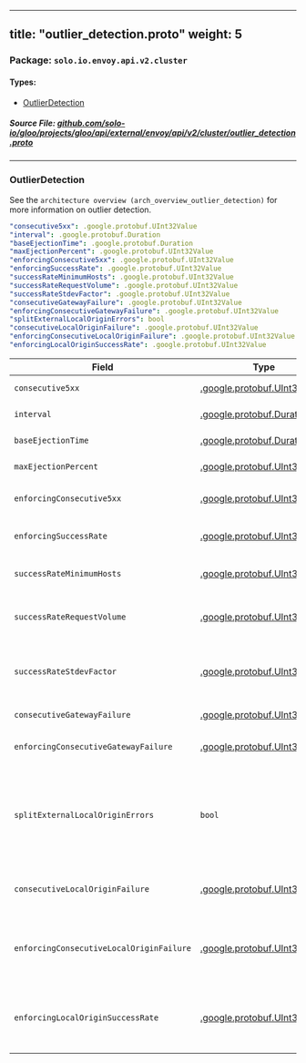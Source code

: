 
---
title: "outlier_detection.proto"
weight: 5
---

<!-- Code generated by solo-kit. DO NOT EDIT. -->


### Package: `solo.io.envoy.api.v2.cluster` 
#### Types:


- [OutlierDetection](#outlierdetection)
  



##### Source File: [github.com/solo-io/gloo/projects/gloo/api/external/envoy/api/v2/cluster/outlier_detection.proto](https://github.com/solo-io/gloo/blob/master/projects/gloo/api/external/envoy/api/v2/cluster/outlier_detection.proto)





---
### OutlierDetection

 
See the `architecture overview (arch_overview_outlier_detection)` for
more information on outlier detection.

```yaml
"consecutive5xx": .google.protobuf.UInt32Value
"interval": .google.protobuf.Duration
"baseEjectionTime": .google.protobuf.Duration
"maxEjectionPercent": .google.protobuf.UInt32Value
"enforcingConsecutive5xx": .google.protobuf.UInt32Value
"enforcingSuccessRate": .google.protobuf.UInt32Value
"successRateMinimumHosts": .google.protobuf.UInt32Value
"successRateRequestVolume": .google.protobuf.UInt32Value
"successRateStdevFactor": .google.protobuf.UInt32Value
"consecutiveGatewayFailure": .google.protobuf.UInt32Value
"enforcingConsecutiveGatewayFailure": .google.protobuf.UInt32Value
"splitExternalLocalOriginErrors": bool
"consecutiveLocalOriginFailure": .google.protobuf.UInt32Value
"enforcingConsecutiveLocalOriginFailure": .google.protobuf.UInt32Value
"enforcingLocalOriginSuccessRate": .google.protobuf.UInt32Value

```

| Field | Type | Description |
| ----- | ---- | ----------- | 
| `consecutive5xx` | [.google.protobuf.UInt32Value](https://developers.google.com/protocol-buffers/docs/reference/csharp/class/google/protobuf/well-known-types/u-int-32-value) | The number of consecutive 5xx responses or local origin errors that are mapped to 5xx error codes before a consecutive 5xx ejection occurs. Defaults to 5. |
| `interval` | [.google.protobuf.Duration](https://developers.google.com/protocol-buffers/docs/reference/csharp/class/google/protobuf/well-known-types/duration) | The time interval between ejection analysis sweeps. This can result in both new ejections as well as hosts being returned to service. Defaults to 10000ms or 10s. |
| `baseEjectionTime` | [.google.protobuf.Duration](https://developers.google.com/protocol-buffers/docs/reference/csharp/class/google/protobuf/well-known-types/duration) | The base time that a host is ejected for. The real time is equal to the base time multiplied by the number of times the host has been ejected. Defaults to 30000ms or 30s. |
| `maxEjectionPercent` | [.google.protobuf.UInt32Value](https://developers.google.com/protocol-buffers/docs/reference/csharp/class/google/protobuf/well-known-types/u-int-32-value) | The maximum % of an upstream cluster that can be ejected due to outlier detection. Defaults to 10% but will eject at least one host regardless of the value. |
| `enforcingConsecutive5xx` | [.google.protobuf.UInt32Value](https://developers.google.com/protocol-buffers/docs/reference/csharp/class/google/protobuf/well-known-types/u-int-32-value) | The % chance that a host will be actually ejected when an outlier status is detected through consecutive 5xx. This setting can be used to disable ejection or to ramp it up slowly. Defaults to 100. |
| `enforcingSuccessRate` | [.google.protobuf.UInt32Value](https://developers.google.com/protocol-buffers/docs/reference/csharp/class/google/protobuf/well-known-types/u-int-32-value) | The % chance that a host will be actually ejected when an outlier status is detected through success rate statistics. This setting can be used to disable ejection or to ramp it up slowly. Defaults to 100. |
| `successRateMinimumHosts` | [.google.protobuf.UInt32Value](https://developers.google.com/protocol-buffers/docs/reference/csharp/class/google/protobuf/well-known-types/u-int-32-value) | The number of hosts in a cluster that must have enough request volume to detect success rate outliers. If the number of hosts is less than this setting, outlier detection via success rate statistics is not performed for any host in the cluster. Defaults to 5. |
| `successRateRequestVolume` | [.google.protobuf.UInt32Value](https://developers.google.com/protocol-buffers/docs/reference/csharp/class/google/protobuf/well-known-types/u-int-32-value) | The minimum number of total requests that must be collected in one interval (as defined by the interval duration above) to include this host in success rate based outlier detection. If the volume is lower than this setting, outlier detection via success rate statistics is not performed for that host. Defaults to 100. |
| `successRateStdevFactor` | [.google.protobuf.UInt32Value](https://developers.google.com/protocol-buffers/docs/reference/csharp/class/google/protobuf/well-known-types/u-int-32-value) | This factor is used to determine the ejection threshold for success rate outlier ejection. The ejection threshold is the difference between the mean success rate, and the product of this factor and the standard deviation of the mean success rate: mean - (stdev * success_rate_stdev_factor). This factor is divided by a thousand to get a double. That is, if the desired factor is 1.9, the runtime value should be 1900. Defaults to 1900. |
| `consecutiveGatewayFailure` | [.google.protobuf.UInt32Value](https://developers.google.com/protocol-buffers/docs/reference/csharp/class/google/protobuf/well-known-types/u-int-32-value) | The number of consecutive gateway failures (502, 503, 504 status codes) before a consecutive gateway failure ejection occurs. Defaults to 5. |
| `enforcingConsecutiveGatewayFailure` | [.google.protobuf.UInt32Value](https://developers.google.com/protocol-buffers/docs/reference/csharp/class/google/protobuf/well-known-types/u-int-32-value) | The % chance that a host will be actually ejected when an outlier status is detected through consecutive gateway failures. This setting can be used to disable ejection or to ramp it up slowly. Defaults to 0. |
| `splitExternalLocalOriginErrors` | `bool` | Determines whether to distinguish local origin failures from external errors. If set to true the following configuration parameters are taken into account: `consecutive_local_origin_failure (envoy_api_field_cluster.OutlierDetection.consecutive_local_origin_failure)`, `enforcing_consecutive_local_origin_failure (envoy_api_field_cluster.OutlierDetection.enforcing_consecutive_local_origin_failure)` and `enforcing_local_origin_success_rate (envoy_api_field_cluster.OutlierDetection.enforcing_local_origin_success_rate)`. Defaults to false. |
| `consecutiveLocalOriginFailure` | [.google.protobuf.UInt32Value](https://developers.google.com/protocol-buffers/docs/reference/csharp/class/google/protobuf/well-known-types/u-int-32-value) | The number of consecutive locally originated failures before ejection occurs. Defaults to 5. Parameter takes effect only when `split_external_local_origin_errors (envoy_api_field_cluster.OutlierDetection.split_external_local_origin_errors)` is set to true. |
| `enforcingConsecutiveLocalOriginFailure` | [.google.protobuf.UInt32Value](https://developers.google.com/protocol-buffers/docs/reference/csharp/class/google/protobuf/well-known-types/u-int-32-value) | The % chance that a host will be actually ejected when an outlier status is detected through consecutive locally originated failures. This setting can be used to disable ejection or to ramp it up slowly. Defaults to 100. Parameter takes effect only when `split_external_local_origin_errors (envoy_api_field_cluster.OutlierDetection.split_external_local_origin_errors)` is set to true. |
| `enforcingLocalOriginSuccessRate` | [.google.protobuf.UInt32Value](https://developers.google.com/protocol-buffers/docs/reference/csharp/class/google/protobuf/well-known-types/u-int-32-value) | The % chance that a host will be actually ejected when an outlier status is detected through success rate statistics for locally originated errors. This setting can be used to disable ejection or to ramp it up slowly. Defaults to 100. Parameter takes effect only when `split_external_local_origin_errors (envoy_api_field_cluster.OutlierDetection.split_external_local_origin_errors)` is set to true. |





<!-- Start of HubSpot Embed Code -->
<script type="text/javascript" id="hs-script-loader" async defer src="//js.hs-scripts.com/5130874.js"></script>
<!-- End of HubSpot Embed Code -->

